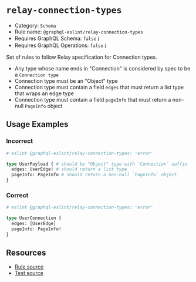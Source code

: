 # `relay-connection-types`

- Category: `Schema`
- Rule name: `@graphql-eslint/relay-connection-types`
- Requires GraphQL Schema: `false` [ℹ️](../../README.md#extended-linting-rules-with-graphql-schema)
- Requires GraphQL Operations: `false` [ℹ️](../../README.md#extended-linting-rules-with-siblings-operations)

Set of rules to follow Relay specification for Connection types.

- Any type whose name ends in "Connection" is considered by spec to be a `Connection type`
- Connection type must be an "Object" type
- Connection type must contain a field `edges` that must return a list type that wraps an edge type
- Connection type must contain a field `pageInfo` that must return a non-null `PageInfo` object

## Usage Examples

### Incorrect

```graphql
# eslint @graphql-eslint/relay-connection-types: 'error'

type UserPayload { # should be "Object" type with `Connection` suffix
  edges: UserEdge! # should return a list type
  pageInfo: PageInfo # should return a non-null `PageInfo` object
}
```

### Correct

```graphql
# eslint @graphql-eslint/relay-connection-types: 'error'

type UserConnection {
  edges: [UserEdge]
  pageInfo: PageInfo!
}
```

## Resources

- [Rule source](../../packages/plugin/src/rules/relay-connection-types.ts)
- [Test source](../../packages/plugin/tests/relay-connection-types.spec.ts)

